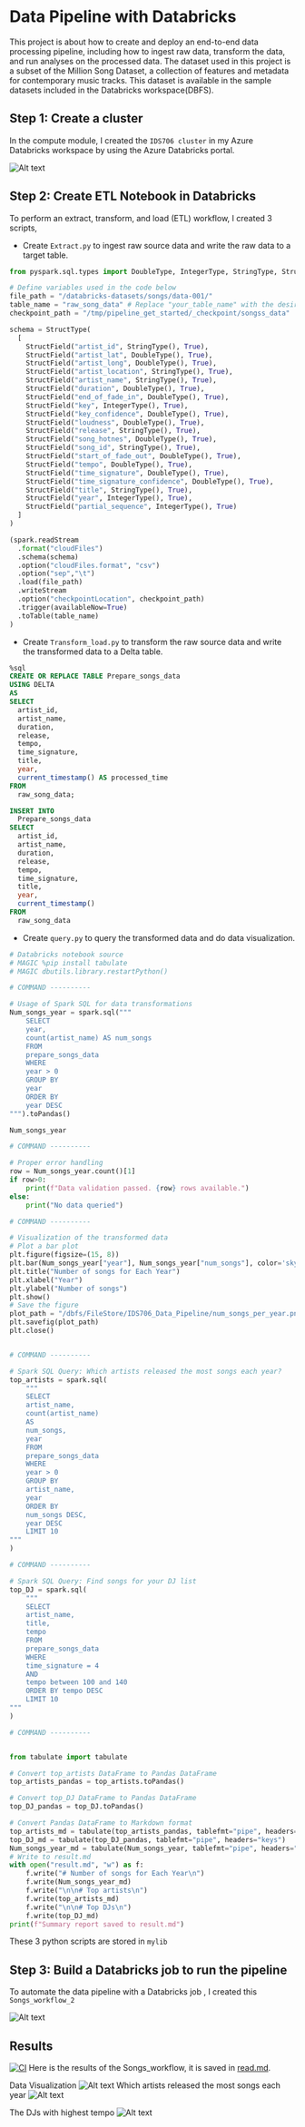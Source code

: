 
# Data Pipeline with Databricks

This project is about how to create and deploy an end-to-end data processing pipeline, including how to ingest raw data, transform the data, and run analyses on the processed data. The dataset used in this project is a subset of the Million Song Dataset, a collection of features and metadata for contemporary music tracks. This dataset is available in the sample datasets included in the Databricks workspace(DBFS).

## Step 1: Create a cluster

In the compute module, I created the `IDS706 cluster` in my Azure Databricks workspace by using the Azure Databricks portal.

![Alt text](image-1.png)

## Step 2: Create ETL Notebook in Databricks

To perform an extract, transform, and load (ETL) workflow, I created 3 scripts,

- Create  `Extract.py` to ingest raw source data and write the raw data to a target table.
``` python
from pyspark.sql.types import DoubleType, IntegerType, StringType, StructType, StructField

# Define variables used in the code below
file_path = "/databricks-datasets/songs/data-001/"
table_name = "raw_song_data" # Replace "your_table_name" with the desired table name
checkpoint_path = "/tmp/pipeline_get_started/_checkpoint/songss_data"

schema = StructType(
  [
    StructField("artist_id", StringType(), True),
    StructField("artist_lat", DoubleType(), True),
    StructField("artist_long", DoubleType(), True),
    StructField("artist_location", StringType(), True),
    StructField("artist_name", StringType(), True),
    StructField("duration", DoubleType(), True),
    StructField("end_of_fade_in", DoubleType(), True),
    StructField("key", IntegerType(), True),
    StructField("key_confidence", DoubleType(), True),
    StructField("loudness", DoubleType(), True),
    StructField("release", StringType(), True),
    StructField("song_hotnes", DoubleType(), True),
    StructField("song_id", StringType(), True),
    StructField("start_of_fade_out", DoubleType(), True),
    StructField("tempo", DoubleType(), True),
    StructField("time_signature", DoubleType(), True),
    StructField("time_signature_confidence", DoubleType(), True),
    StructField("title", StringType(), True),
    StructField("year", IntegerType(), True),
    StructField("partial_sequence", IntegerType(), True)
  ]
)

(spark.readStream
  .format("cloudFiles")
  .schema(schema)
  .option("cloudFiles.format", "csv")
  .option("sep","\t")
  .load(file_path)
  .writeStream
  .option("checkpointLocation", checkpoint_path)
  .trigger(availableNow=True)
  .toTable(table_name)
)
```
- Create  `Transform_load.py` to transform the raw source data and write the transformed data to a Delta table.
```sql
%sql
CREATE OR REPLACE TABLE Prepare_songs_data
USING DELTA
AS
SELECT
  artist_id,
  artist_name,
  duration,
  release,
  tempo,
  time_signature,
  title,
  year,
  current_timestamp() AS processed_time
FROM
  raw_song_data;

INSERT INTO
  Prepare_songs_data
SELECT
  artist_id,
  artist_name,
  duration,
  release,
  tempo,
  time_signature,
  title,
  year,
  current_timestamp()
FROM
  raw_song_data
```

- Create `query.py` to query the transformed data and do data visualization.

```python
# Databricks notebook source
# MAGIC %pip install tabulate
# MAGIC dbutils.library.restartPython()

# COMMAND ----------

# Usage of Spark SQL for data transformations
Num_songs_year = spark.sql("""
    SELECT
    year,
    count(artist_name) AS num_songs
    FROM
    prepare_songs_data
    WHERE
    year > 0
    GROUP BY
    year
    ORDER BY
    year DESC
""").toPandas()

Num_songs_year

# COMMAND ----------

# Proper error handling
row = Num_songs_year.count()[1]
if row>0:
    print(f"Data validation passed. {row} rows available.")
else:
    print("No data queried")

# COMMAND ----------

# Visualization of the transformed data
# Plot a bar plot
plt.figure(figsize=(15, 8))
plt.bar(Num_songs_year["year"], Num_songs_year["num_songs"], color='skyblue')
plt.title("Number of songs for Each Year")
plt.xlabel("Year")
plt.ylabel("Number of songs")
plt.show()
# Save the figure
plot_path = "/dbfs/FileStore/IDS706_Data_Pipeline/num_songs_per_year.png"
plt.savefig(plot_path)
plt.close()


# COMMAND ----------

# Spark SQL Query: Which artists released the most songs each year?
top_artists = spark.sql(
    """
    SELECT
    artist_name,
    count(artist_name)
    AS
    num_songs,
    year
    FROM
    prepare_songs_data
    WHERE
    year > 0
    GROUP BY
    artist_name,
    year
    ORDER BY
    num_songs DESC,
    year DESC
    LIMIT 10
"""
)

# COMMAND ----------

# Spark SQL Query: Find songs for your DJ list
top_DJ = spark.sql(
    """
    SELECT
    artist_name,
    title,
    tempo
    FROM
    prepare_songs_data
    WHERE
    time_signature = 4
    AND
    tempo between 100 and 140
    ORDER BY tempo DESC
    LIMIT 10
"""
)

# COMMAND ----------


from tabulate import tabulate

# Convert top_artists DataFrame to Pandas DataFrame
top_artists_pandas = top_artists.toPandas()

# Convert top_DJ DataFrame to Pandas DataFrame
top_DJ_pandas = top_DJ.toPandas()

# Convert Pandas DataFrame to Markdown format
top_artists_md = tabulate(top_artists_pandas, tablefmt="pipe", headers="keys")
top_DJ_md = tabulate(top_DJ_pandas, tablefmt="pipe", headers="keys")
Num_songs_year_md = tabulate(Num_songs_year, tablefmt="pipe", headers="keys")
# Write to result.md
with open("result.md", "w") as f:
    f.write("# Number of songs for Each Year\n")
    f.write(Num_songs_year_md)
    f.write("\n\n# Top artists\n")
    f.write(top_artists_md)  
    f.write("\n\n# Top DJs\n")
    f.write(top_DJ_md)
print(f"Summary report saved to result.md")
```
These 3 python scripts are stored in `mylib`

## Step 3: Build a Databricks job to run the pipeline



To automate the data pipeline with a Databricks job , I created this `Songs_workflow_2`

![Alt text](image-2.png)

## Results

[![CI](https://github.com/nogibjj/IDS706-Databricks-Pipeline-XS110/actions/workflows/cicd.yml/badge.svg)](https://github.com/nogibjj/IDS706-Databricks-Pipeline-XS110/actions/workflows/cicd.yml)
Here is the results of the Songs_workflow, it is saved in [read.md](https://github.com/nogibjj/IDS706-Databricks-Pipeline-XS110/blob/main/result.md).

Data Visualization
![Alt text](image-8.png)
Which artists released the most songs each year
![Alt text](image-5.png)

The DJs with highest tempo
![Alt text](image-7.png)
